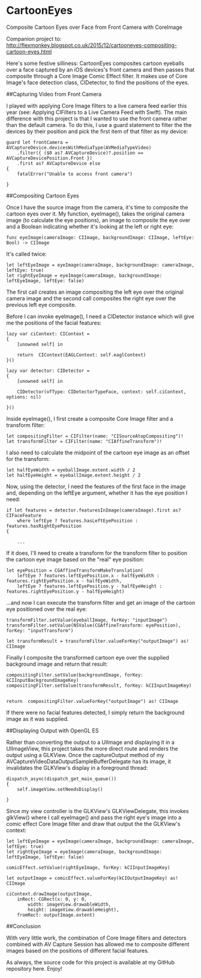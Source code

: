 # CartoonEyes
Composite Cartoon Eyes over Face from Front Camera with CoreImage

Companion project to: http://flexmonkey.blogspot.co.uk/2015/12/cartooneyes-compositing-cartoon-eyes.html

Here's some festive silliness: CartoonEyes composites cartoon eyeballs over a face captured by an iOS devices's front camera and then passes that composite through a Core Image Comic Effect filter. It makes use of Core Image's face detection class, CIDetector, to find the positions of the eyes.

##Capturing Video from Front Camera

I played with applying Core Image filters to a live camera feed earlier this year (see: Applying CIFilters to a Live Camera Feed with Swift). The main difference with this project is that I wanted to use the front camera rather than the default camera. To do this, I use a guard statement to filter the the devices by their position and pick the first item of that filter as my device:

    guard let frontCamera = AVCaptureDevice.devicesWithMediaType(AVMediaTypeVideo)
        .filter({ ($0 as? AVCaptureDevice)?.position == AVCaptureDevicePosition.Front })
        .first as? AVCaptureDevice else
    {
        fatalError("Unable to access front camera")

    }

##Compositing Cartoon Eyes

Once I have the source image from the camera, it's time to composite the cartoon eyes over it. My function, eyeImage(), takes the original camera image (to calculate  the eye positions), an image to composite the eye over and a Boolean indicating whether it's looking at the left or right eye:

    func eyeImage(cameraImage: CIImage, backgroundImage: CIImage, leftEye: Bool) -> CIImage

It's called twice:

    let leftEyeImage = eyeImage(cameraImage, backgroundImage: cameraImage, leftEye: true)
    let rightEyeImage = eyeImage(cameraImage, backgroundImage: leftEyeImage, leftEye: false)

The first call creates an image compositing the left eye over the original camera image and the second call composites the right eye over the previous left eye composite.

Before I can invoke eyeImage(), I need a CIDetector instance which will give me the positions of the facial features:

    lazy var ciContext: CIContext =
    {
        [unowned self] in
        
        return  CIContext(EAGLContext: self.eaglContext)
    }()
    
    lazy var detector: CIDetector =
    {
        [unowned self] in
        
        CIDetector(ofType: CIDetectorTypeFace, context: self.ciContext, options: nil)

    }()

Inside eyeImage(), I first create a composite Core Image filter and a transform filter:

    let compositingFilter = CIFilter(name: "CISourceAtopCompositing")!
    let transformFilter = CIFilter(name: "CIAffineTransform")!

I also need to calculate the midpoint of the cartoon eye image as an offset for the transform:

    let halfEyeWidth = eyeballImage.extent.width / 2
    let halfEyeHeight = eyeballImage.extent.height / 2

Now, using the detector, I need the features of the first face in the image and, depending on the leftEye argument, whether it has the eye position I need:

    if let features = detector.featuresInImage(cameraImage).first as? CIFaceFeature
        where leftEye ? features.hasLeftEyePosition : features.hasRightEyePosition
    {

        ...

If it does, I'll need to create a transform for the transform filter to position the cartoon eye image based on the "real" eye position:

    let eyePosition = CGAffineTransformMakeTranslation(
        leftEye ? features.leftEyePosition.x - halfEyeWidth : features.rightEyePosition.x - halfEyeWidth,
        leftEye ? features.leftEyePosition.y - halfEyeHeight : features.rightEyePosition.y - halfEyeHeight)
    
...and now I can execute the transform filter and get an image of the cartoon eye positioned over the real eye:

    transformFilter.setValue(eyeballImage, forKey: "inputImage")
    transformFilter.setValue(NSValue(CGAffineTransform: eyePosition), forKey: "inputTransform")

    let transformResult = transformFilter.valueForKey("outputImage") as! CIImage

Finally I composite the transformed cartoon eye over the supplied background image and return that result:

    compositingFilter.setValue(backgroundImage, forKey: kCIInputBackgroundImageKey)
    compositingFilter.setValue(transformResult, forKey: kCIInputImageKey)
    

    return  compositingFilter.valueForKey("outputImage") as! CIImage

If there were no facial features detected, I simply return the background image as it was supplied.

##Displaying Output with OpenGL ES

Rather than converting the output to a UIImage and displaying it in a UIImageView, this project takes the more direct route and renders the output using a GLKView. Once the captureOutput method of my AVCaptureVideoDataOutputSampleBufferDelegate has its image, it invalidates the GLKView's display in a foreground thread:

    dispatch_async(dispatch_get_main_queue())
    {
        self.imageView.setNeedsDisplay()

    }

Since my view controller is the GLKView's GLKViewDelegate, this invokes glkView() where I call eyeImage() and pass the right eye's image into a comic effect Core Image filter and draw that output the the GLKView's context:

    let leftEyeImage = eyeImage(cameraImage, backgroundImage: cameraImage, leftEye: true)
    let rightEyeImage = eyeImage(cameraImage, backgroundImage: leftEyeImage, leftEye: false)

    comicEffect.setValue(rightEyeImage, forKey: kCIInputImageKey)
    
    let outputImage = comicEffect.valueForKey(kCIOutputImageKey) as! CIImage

    ciContext.drawImage(outputImage,
        inRect: CGRect(x: 0, y: 0,
            width: imageView.drawableWidth,
            height: imageView.drawableHeight),
        fromRect: outputImage.extent)

##Conclusion

With very little work, the combination of Core Image filters and detectors combined with AV Capture Session has allowed me to composite different images based on the positions of different facial features. 

As always, the source code for this project is available at my GitHub repository here. Enjoy!
